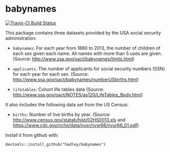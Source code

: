# babynames

[![Travis-CI Build Status](https://travis-ci.org/hadley/babynames.svg?branch=master)](https://travis-ci.org/hadley/babynames)

This package contains three datasets provided by the USA social security administration:

* `babynames`: For each year from 1880 to 2013, the number of children of 
  each sex given each name. All names with more than 5 uses are given.
  (Source: http://www.ssa.gov/oact/babynames/limits.html)

* `applicants`: The number of applicants for social security numbers (SSN) for
  each year for each sex. 
  (Source: http://www.ssa.gov/oact/babynames/numberUSbirths.html)

* `lifetables`: Cohort life tables data
  (Source: http://www.ssa.gov/oact/NOTES/as120/LifeTables_Body.html)

It also includes the following data set from the US Census:

* `births`: Number of live births by year.
  (Source: http://www.census.gov/statab/hist/02HS0013.xls and
  https://www.cdc.gov/nchs/data/nvsr/nvsr66/nvsr66_01.pdf)

Install it from github with:
  
```{r}
devtools::install_github("hadley/babynames")
```
